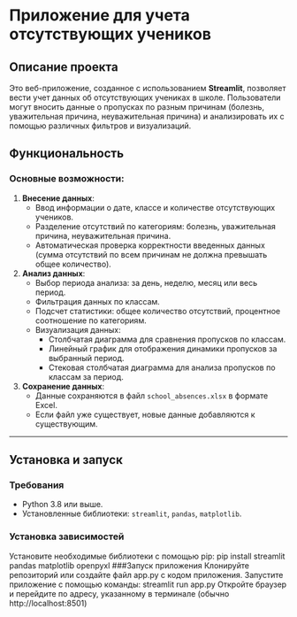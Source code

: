 # Приложение для учета отсутствующих учеников

## Описание проекта
Это веб-приложение, созданное с использованием **Streamlit**, позволяет вести учет данных об отсутствующих учениках в школе. Пользователи могут вносить данные о пропусках по разным причинам (болезнь, уважительная причина, неуважительная причина) и анализировать их с помощью различных фильтров и визуализаций.

## Функциональность
### Основные возможности:
1. **Внесение данных**:
   - Ввод информации о дате, классе и количестве отсутствующих учеников.
   - Разделение отсутствий по категориям: болезнь, уважительная причина, неуважительная причина.
   - Автоматическая проверка корректности введенных данных (сумма отсутствий по всем причинам не должна превышать общее количество).
2. **Анализ данных**:
   - Выбор периода анализа: за день, неделю, месяц или весь период.
   - Фильтрация данных по классам.
   - Подсчет статистики: общее количество отсутствий, процентное соотношение по категориям.
   - Визуализация данных:
     - Столбчатая диаграмма для сравнения пропусков по классам.
     - Линейный график для отображения динамики пропусков за выбранный период.
     - Стековая столбчатая диаграмма для анализа пропусков по классам за период.
3. **Сохранение данных**:
   - Данные сохраняются в файл `school_absences.xlsx` в формате Excel.
   - Если файл уже существует, новые данные добавляются к существующим.
---
## Установка и запуск
### Требования
- Python 3.8 или выше.
- Установленные библиотеки: `streamlit`, `pandas`, `matplotlib`.
### Установка зависимостей
Установите необходимые библиотеки с помощью pip:
pip install streamlit pandas matplotlib openpyxl
<h>
###Запуск приложения
<h>
Клонируйте репозиторий или создайте файл app.py с кодом приложения.
<h>
Запустите приложение с помощью команды:
streamlit run app.py
<h>Откройте браузер и перейдите по адресу, указанному в терминале (обычно http://localhost:8501)


